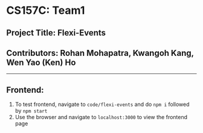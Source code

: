# CS157C: Team1
## Project Title: Flexi-Events
## Contributors: Rohan Mohapatra, Kwangoh Kang, Wen Yao (Ken) Ho
___
## Frontend:
1. To test frontend, navigate to `code/flexi-events` and do `npm i` followed by `npm start`
2. Use the browser and navigate to `localhost:3000` to view the frontend page
